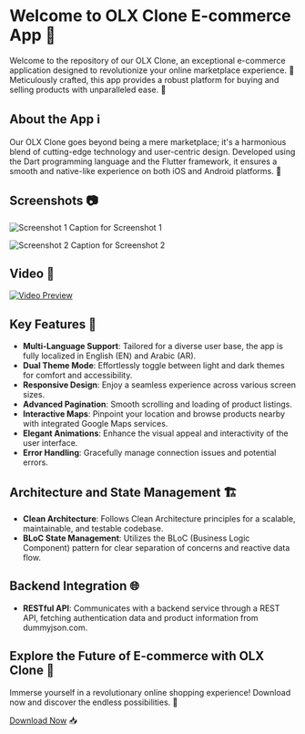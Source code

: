 # Welcome to OLX Clone E-commerce App 🚀

Welcome to the repository of our OLX Clone, an exceptional e-commerce application designed to revolutionize your online marketplace experience. 🛒 Meticulously crafted, this app provides a robust platform for buying and selling products with unparalleled ease. 💼

## About the App ℹ️

Our OLX Clone goes beyond being a mere marketplace; it's a harmonious blend of cutting-edge technology and user-centric design. Developed using the Dart programming language and the Flutter framework, it ensures a smooth and native-like experience on both iOS and Android platforms. 📱

## Screenshots 📷

![Screenshot 1](screenshots/screenshot1.png)
Caption for Screenshot 1

![Screenshot 2](screenshots/screenshot2.png)
Caption for Screenshot 2

## Video 🎥

[![Video Preview](https://img.youtube.com/vi/YOUR_VIDEO_ID_HERE/0.jpg)](https://www.youtube.com/watch?v=YOUR_VIDEO_ID_HERE)
## Key Features 🔑

- **Multi-Language Support**: Tailored for a diverse user base, the app is fully localized in English (EN) and Arabic (AR).
- **Dual Theme Mode**: Effortlessly toggle between light and dark themes for comfort and accessibility.
- **Responsive Design**: Enjoy a seamless experience across various screen sizes.
- **Advanced Pagination**: Smooth scrolling and loading of product listings.
- **Interactive Maps**: Pinpoint your location and browse products nearby with integrated Google Maps services.
- **Elegant Animations**: Enhance the visual appeal and interactivity of the user interface.
- **Error Handling**: Gracefully manage connection issues and potential errors.

## Architecture and State Management 🏗️

- **Clean Architecture**: Follows Clean Architecture principles for a scalable, maintainable, and testable codebase.
- **BLoC State Management**: Utilizes the BLoC (Business Logic Component) pattern for clear separation of concerns and reactive data flow.

## Backend Integration 🌐

- **RESTful API**: Communicates with a backend service through a REST API, fetching authentication data and product information from dummyjson.com.

## Explore the Future of E-commerce with OLX Clone 🌟

Immerse yourself in a revolutionary online shopping experience! Download now and discover the endless possibilities. 🚀

[Download Now](#) 📥
